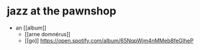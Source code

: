# jazz at the pawnshop

- an [[album]] 
  - [[arne domnérus]]
  - [[go]] https://open.spotify.com/album/65NqpWjm4nMMeb8feGIheP

